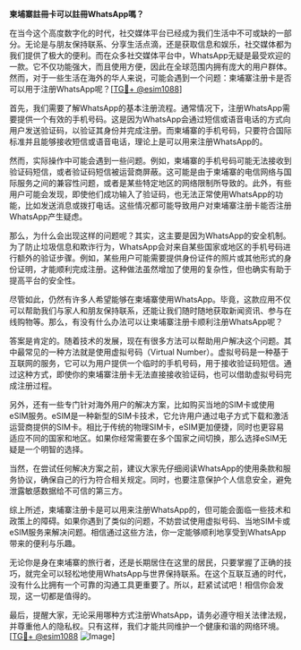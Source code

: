 **柬埔寨註冊卡可以註冊WhatsApp嗎？**

在当今这个高度数字化的时代，社交媒体平台已经成为我们生活中不可或缺的一部分。无论是与朋友保持联系、分享生活点滴，还是获取信息和娱乐，社交媒体都为我们提供了极大的便利。而在众多社交媒体平台中，WhatsApp无疑是最受欢迎的一款。它不仅功能强大，而且使用方便，因此在全球范围内拥有庞大的用户群体。然而，对于一些生活在海外的华人来说，可能会遇到一个问题：柬埔寨注册卡是否可以用于注册WhatsApp呢？[[TG💪+ @esim1088](https://t.me/s/esim1088)]

首先，我们需要了解WhatsApp的基本注册流程。通常情况下，注册WhatsApp需要提供一个有效的手机号码。这是因为WhatsApp会通过短信或语音电话的方式向用户发送验证码，以验证其身份并完成注册。而柬埔寨的手机号码，只要符合国际标准并且能够接收短信或语音电话，理论上是可以用来注册WhatsApp的。

然而，实际操作中可能会遇到一些问题。例如，柬埔寨的手机号码可能无法接收到验证码短信，或者验证码短信被运营商屏蔽。这可能是由于柬埔寨的电信网络与国际服务之间的兼容性问题，或者是某些特定地区的网络限制所导致的。此外，有些用户可能会发现，即使他们成功输入了验证码，也无法正常使用WhatsApp的功能，比如发送消息或拨打电话。这些情况都可能导致用户对柬埔寨注册卡能否注册WhatsApp产生疑虑。

那么，为什么会出现这样的问题呢？其实，这主要是因为WhatsApp的安全机制。为了防止垃圾信息和欺诈行为，WhatsApp会对来自某些国家或地区的手机号码进行额外的验证步骤。例如，某些用户可能需要提供身份证件的照片或其他形式的身份证明，才能顺利完成注册。这种做法虽然增加了使用的复杂性，但也确实有助于提高平台的安全性。

尽管如此，仍然有许多人希望能够在柬埔寨使用WhatsApp。毕竟，这款应用不仅可以帮助我们与家人和朋友保持联系，还能让我们随时随地获取新闻资讯、参与在线购物等。那么，有没有什么办法可以让柬埔寨注册卡顺利注册WhatsApp呢？

答案是肯定的。随着技术的发展，现在有很多方法可以帮助用户解决这个问题。其中最常见的一种方法就是使用虚拟号码（Virtual Number）。虚拟号码是一种基于互联网的服务，它可以为用户提供一个临时的手机号码，用于接收验证码短信。通过这种方式，即使你的柬埔寨注册卡无法直接接收验证码，也可以借助虚拟号码完成注册过程。

另外，还有一些专门针对海外用户的解决方案，比如购买当地的SIM卡或使用eSIM服务。eSIM是一种新型的SIM卡技术，它允许用户通过电子方式下载和激活运营商提供的SIM卡。相比于传统的物理SIM卡，eSIM更加便捷，同时也更容易适应不同的国家和地区。如果你经常需要在多个国家之间切换，那么选择eSIM无疑是一个明智的选择。

当然，在尝试任何解决方案之前，建议大家先仔细阅读WhatsApp的使用条款和服务协议，确保自己的行为符合相关规定。同时，也要注意保护个人信息安全，避免泄露敏感数据给不可信的第三方。

综上所述，柬埔寨注册卡是可以用来注册WhatsApp的，但可能会面临一些技术和政策上的障碍。如果你遇到了类似的问题，不妨尝试使用虚拟号码、当地SIM卡或eSIM服务来解决问题。相信通过这些方法，你一定能够顺利地享受到WhatsApp带来的便利与乐趣。

无论你是身在柬埔寨的旅行者，还是长期居住在这里的居民，只要掌握了正确的技巧，就完全可以轻松地使用WhatsApp与世界保持联系。在这个互联互通的时代，没有什么比拥有一个可靠的沟通工具更重要了。所以，赶紧试试吧！相信你会发现，这一切都是值得的。

最后，提醒大家，无论采用哪种方式注册WhatsApp，请务必遵守相关法律法规，并尊重他人的隐私权。只有这样，我们才能共同维护一个健康和谐的网络环境。[[TG💪+ @esim1088](https://t.me/s/esim1088) ![Image](https://i.postimg.cc/4NQfJmqS/Snipaste-2025-05-13-00-14-12.png)]